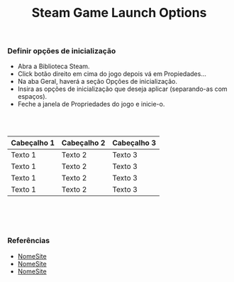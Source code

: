 
<br>

<h1 align="center">Steam Game Launch Options</h1>

<br>

### Definir opções de inicialização

- Abra a Biblioteca Steam.
- Click botão direito em cima do jogo depois vá em Propiedades...
- Na aba Geral, haverá a seção Opções de inicialização.
- Insira as opções de inicialização que deseja aplicar (separando-as com espaços).
- Feche a janela de Propriedades do jogo e inicie-o.

<br>




<br>

 Cabeçalho 1 | Cabeçalho 2  | Cabeçalho 3
------------ | -------------| -------------
Texto 1 | Texto 2 | Texto 3
Texto 1 | Texto 2 | Texto 3
Texto 1 | Texto 2 | Texto 3
Texto 1 | Texto 2 | Texto 3


<br> <br> <br>

### Referências

- [NomeSite](https://odiegoduarte.github.io)
- [NomeSite](https://odiegoduarte.github.io)
- [NomeSite](https://odiegoduarte.github.io)

